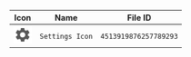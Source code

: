 | Icon | Name | File ID |
| ---  | ---  | ---     |
| ![](Settings%20Icon.png) | `Settings Icon` | `4513919876257789293` |
